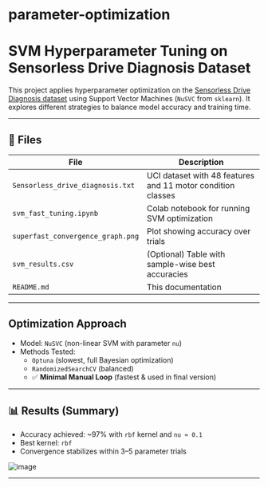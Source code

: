 # parameter-optimization
# SVM Hyperparameter Tuning on Sensorless Drive Diagnosis Dataset

This project applies hyperparameter optimization on the [Sensorless Drive Diagnosis dataset](https://archive.ics.uci.edu/ml/datasets/dataset+name) using Support Vector Machines (`NuSVC` from `sklearn`). It explores different strategies to balance model accuracy and training time.

---

## 📁 Files

| File | Description |
|------|-------------|
| `Sensorless_drive_diagnosis.txt` | UCI dataset with 48 features and 11 motor condition classes |
| `svm_fast_tuning.ipynb` | Colab notebook for running SVM optimization |
| `superfast_convergence_graph.png` | Plot showing accuracy over trials |
| `svm_results.csv` | (Optional) Table with sample-wise best accuracies |
| `README.md` | This documentation |

---

##  Optimization Approach

- Model: `NuSVC` (non-linear SVM with parameter `nu`)
- Methods Tested:
  - `Optuna` (slowest, full Bayesian optimization)
  - `RandomizedSearchCV` (balanced)
  - ✅ **Minimal Manual Loop** (fastest & used in final version)

---

## 📊 Results (Summary)

- Accuracy achieved: ~97% with `rbf` kernel and `nu ≈ 0.1`
- Best kernel: `rbf`
- Convergence stabilizes within 3–5 parameter trials

![image](https://github.com/user-attachments/assets/1c5f6d78-7332-4486-8c75-a17999959d28)



---

